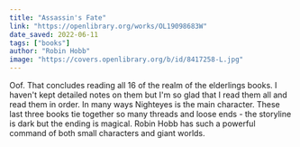 ```yaml
---
title: "Assassin's Fate"
link: "https://openlibrary.org/works/OL19098683W"
date_saved: 2022-06-11
tags: ["books"]
author: "Robin Hobb"
image: "https://covers.openlibrary.org/b/id/8417258-L.jpg"
---
```


Oof. That concludes reading all 16 of the realm of the elderlings books. I haven't kept detailed notes on them but I'm so glad that I read them all and read them in order. In many ways Nighteyes is the main character. These last three books tie together so many threads and loose ends - the storyline is dark but the ending is magical. Robin Hobb has such a powerful command of both small characters and giant worlds.
